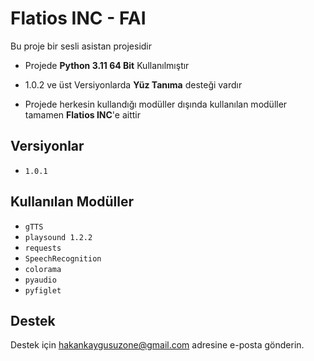 
# Flatios INC - **FAI**

Bu proje bir sesli asistan projesidir

- Projede **Python 3.11 64 Bit** Kullanılmıştır

- 1.0.2 ve üst Versiyonlarda **Yüz Tanıma** desteği vardır

- Projede herkesin kullandığı modüller dışında kullanılan modüller tamamen **Flatios INC**'e aittir

## Versiyonlar
 - `1.0.1`

## Kullanılan Modüller

- `gTTS`
- `playsound 1.2.2`
- `requests`
- `SpeechRecognition`
- `colorama`
- `pyaudio`
- `pyfiglet`
  
## Destek

Destek için hakankaygusuzone@gmail.com adresine e-posta gönderin.

  
